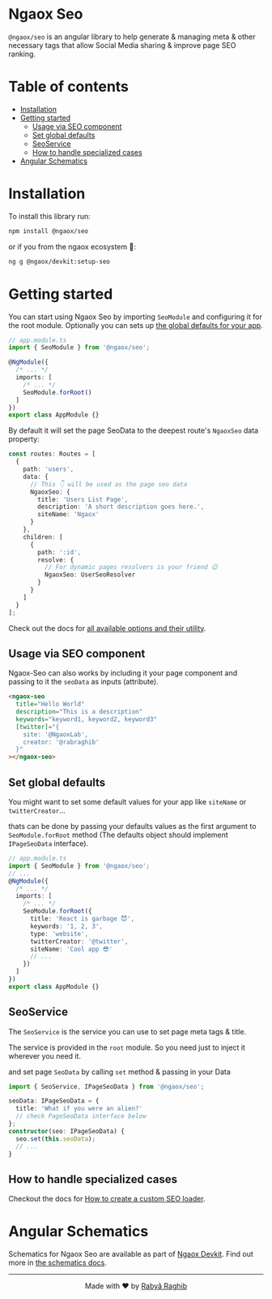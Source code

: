 # Ngaox Seo <!-- omit in toc -->

`@ngaox/seo` is an angular library to help generate & managing meta & other necessary tags that allow Social Media sharing & improve page SEO ranking.

# Table of contents <!-- omit in toc -->

- [Installation](#installation)
- [Getting started](#getting-started)
  - [Usage via SEO component](#usage-via-seo-component)
  - [Set global defaults](#set-global-defaults)
  - [SeoService](#seoservice)
  - [How to handle specialized cases](#how-to-handle-specialized-cases)
- [Angular Schematics](#angular-schematics)

# Installation

To install this library run:

```bash
npm install @ngaox/seo
```

or if you from the ngaox ecosystem 🤝:

```bash
ng g @ngaox/devkit:setup-seo
```

# Getting started

You can start using Ngaox Seo by importing `SeoModule` and configuring it for the root module. Optionally you can sets up [the global defaults for your app](#set-global-defaults).

```ts
// app.module.ts
import { SeoModule } from '@ngaox/seo';

@NgModule({
  /* ... */
  imports: [
    /* ... */
    SeoModule.forRoot()
  ]
})
export class AppModule {}
```

By default it will set the page SeoData to the deepest route's `NgaoxSeo` data property:

```ts
const routes: Routes = [
  {
    path: 'users',
    data: {
      // This 👇 will be used as the page seo data
      NgaoxSeo: {
        title: 'Users List Page',
        description: 'A short description goes here.',
        siteName: 'Ngaox'
      }
    },
    children: [
      {
        path: ':id',
        resolve: {
          // For dynamic pages resolvers is your friend 😉
          NgaoxSeo: UserSeoResolver
        }
      }
    ]
  }
];
```

Check out the docs for [all available options and their utility](https://ngaox-lab.web.app/docs/seo#available-seo-options).

## Usage via SEO component

Ngaox-Seo can also works by including it your page component and passing to it the `seoData` as inputs (attribute).

```html
<ngaox-seo
  title="Hello World"
  description="This is a description"
  keywords="keyword1, keyword2, keyword3"
  [twitter]="{
    site: '@NgaoxLab',
    creator: '@rabraghib'
  }"
></ngaox-seo>
```

## Set global defaults

You might want to set some default values for your app like `siteName` or `twitterCreator`...

thats can be done by passing your defaults values as the first argument to `SeoModule.forRoot` method (The defaults object should implement `IPageSeoData` interface).

```ts
// app.module.ts
import { SeoModule } from '@ngaox/seo';
// ...
@NgModule({
  /* ... */
  imports: [
    /* ... */
    SeoModule.forRoot({
      title: 'React is garbage 😈',
      keywords: '1, 2, 3',
      type: 'website',
      twitterCreator: '@twitter',
      siteName: 'Cool app 😎'
      // ...
    })
  ]
})
export class AppModule {}
```

## SeoService

The `SeoService` is the service you can use to set page meta tags & title.

The service is provided in the `root` module. So you need just to inject it wherever you need it.

and set page `SeoData` by calling `set` method & passing in your Data

```ts
import { SeoService, IPageSeoData } from '@ngaox/seo';

seoData: IPageSeoData = {
  title: 'What if you were an alien?'
  // check PageSeoData interface below
};
constructor(seo: IPageSeoData) {
  seo.set(this.seoData);
  // ...
}
```

## How to handle specialized cases

Checkout the docs for [How to create a custom SEO loader](https://ngaox-lab.web.app/docs/advanced/custom-seo-loader).

# Angular Schematics

Schematics for Ngaox Seo are available as part of [Ngaox Devkit](https://www.npmjs.com/package/@ngaox/devkit). Find out more in [the schematics docs](https://ngaox-lab.web.app/docs/schematics).

---

<p align="center">Made with ❤️ by <a href="https://www.rabraghib.me">Rabyâ Raghib</a></p>
